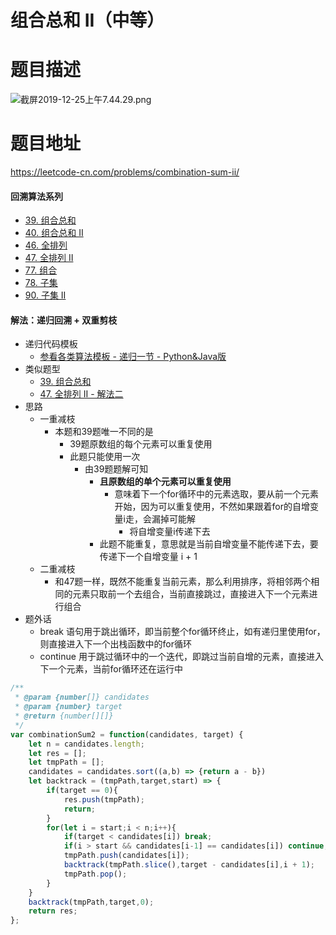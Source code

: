 # 组合总和 II（中等）
# 题目描述
![截屏2019-12-25上午7.44.29.png](https://pic.leetcode-cn.com/31a1973bba40c3e97a705c796f5074e3482884c083f5c10d174103ae698e41cf-%E6%88%AA%E5%B1%8F2019-12-25%E4%B8%8A%E5%8D%887.44.29.png)
# 题目地址
<https://leetcode-cn.com/problems/combination-sum-ii/>
#### 回溯算法系列
+ [39. 组合总和](https://leetcode-cn.com/problems/combination-sum/solution/39-zu-he-zong-he-by-alexer-660/)
+ [40. 组合总和 II](https://leetcode-cn.com/problems/combination-sum-ii/solution/40-zu-he-zong-he-ii-by-alexer-660/)
+ [46. 全排列](https://leetcode-cn.com/problems/permutations/solution/46-quan-pai-lie-by-alexer-660/)
+ [47. 全排列 II](https://leetcode-cn.com/problems/permutations-ii/solution/47-quan-pai-lie-ii-by-alexer-660/)
+ [77. 组合](https://leetcode-cn.com/problems/combinations/solution/77-zu-he-by-alexer-660/)
+ [78. 子集](https://leetcode-cn.com/problems/subsets/solution/78-zi-ji-by-alexer-660/)
+ [90. 子集 II](https://leetcode-cn.com/problems/subsets-ii/solution/90-zi-ji-ii-by-alexer-660/)
#### 解法：递归回溯 + 双重剪枝
+ 递归代码模板
  + [参看各类算法模板 - 递归一节 - Python&Java版](https://github.com/Alex660/Algorithms-and-data-structures/blob/master/theoreticalKnowledge/AlgorithmTemplate%E7%AE%97%E6%B3%95%E6%A8%A1%E6%9D%BF.md)
+ 类似题型
  + [39. 组合总和](https://leetcode-cn.com/problems/combination-sum/solution/39-zu-he-zong-he-by-alexer-660/)
  + [47. 全排列 II - 解法二](https://leetcode-cn.com/problems/permutations-ii/solution/47-quan-pai-lie-ii-by-alexer-660/)
+ 思路
  + 一重减枝
    + 本题和39题唯一不同的是
      + 39题原数组的每个元素可以重复使用
      + 此题只能使用一次
        + 由39题题解可知
          + **且原数组的单个元素可以重复使用**
            + 意味着下一个for循环中的元素选取，要从前一个元素开始，因为可以重复使用，不然如果跟着for的自增变量i走，会漏掉可能解
              + 将自增变量i传递下去
          + 此题不能重复，意思就是当前自增变量不能传递下去，要传递下一个自增变量 i + 1
  + 二重减枝
    + 和47题一样，既然不能重复当前元素，那么利用排序，将相邻两个相同的元素只取前一个去组合，当前直接跳过，直接进入下一个元素进行组合
+ 题外话
  + break 语句用于跳出循环，即当前整个for循环终止，如有递归里使用for，则直接进入下一个出栈函数中的for循环
  + continue 用于跳过循环中的一个迭代，即跳过当前自增的元素，直接进入下一个元素，当前for循环还在运行中
```javascript
/**
 * @param {number[]} candidates
 * @param {number} target
 * @return {number[][]}
 */
var combinationSum2 = function(candidates, target) {
    let n = candidates.length;
    let res = [];
    let tmpPath = [];
    candidates = candidates.sort((a,b) => {return a - b})
    let backtrack = (tmpPath,target,start) => {
        if(target == 0){
            res.push(tmpPath);
            return;
        }
        for(let i = start;i < n;i++){
            if(target < candidates[i]) break;
            if(i > start && candidates[i-1] == candidates[i]) continue;
            tmpPath.push(candidates[i]);
            backtrack(tmpPath.slice(),target - candidates[i],i + 1);
            tmpPath.pop();
        }
    }
    backtrack(tmpPath,target,0);
    return res;
};
```